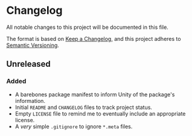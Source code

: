 # Changelog

All notable changes to this project will be documented in this file.

The format is based on [Keep a Changelog](https://keepachangelog.com/en/1.0.0/),
and this project adheres to [Semantic Versioning](https://semver.org/spec/v2.0.0.html).

## Unreleased

### Added

- A barebones package manifest to inform Unity of the package's information.
- Initial `README` and `CHANGELOG` files to track project status.
- Empty `LICENSE` file to remind me to eventually include an appropriate license.
- A _very_ simple `.gitignore` to ignore `*.meta` files.

